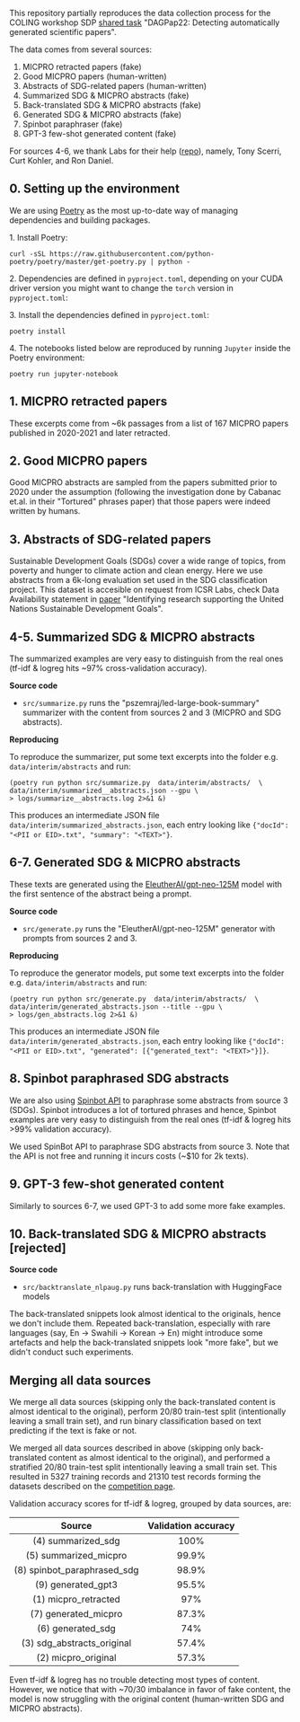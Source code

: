 This repository partially reproduces the data collection process for the COLING workshop SDP [shared task](https://sdproc.org/2022/sharedtasks.html) "DAGPap22: Detecting automatically generated scientific papers".

The data comes from several sources:

1. MICPRO retracted papers (fake)
2. Good MICPRO papers (human-written)
3. Abstracts of SDG-related papers (human-written)
4. Summarized SDG & MICPRO abstracts (fake)
5. Back-translated SDG & MICPRO abstracts (fake)
6. Generated SDG & MICPRO abstracts (fake)
7. Spinbot paraphraser (fake)
8. GPT-3 few-shot generated content (fake)

For sources 4-6, we thank Labs for their help ([repo](https://github.com/elsevier-centraltechnology/labs-fake-paper/)), namely, Tony Scerri, Curt Kohler, and Ron Daniel.

## 0. Setting up the environment

We are using [Poetry](https://python-poetry.org/docs/basic-usage/) as the most up-to-date way of managing dependencies and building packages.

1\. Install Poetry:

```
curl -sSL https://raw.githubusercontent.com/python-poetry/poetry/master/get-poetry.py | python -
```

2\. Dependencies are defined in `pyproject.toml`, depending on your CUDA driver version you might want to change the `torch` version in `pyproject.toml`:

3\. Install the dependencies defined in `pyproject.toml`:

```
poetry install
```

4\. The notebooks listed below are reproduced by running `Jupyter` inside the Poetry environment:

```
poetry run jupyter-notebook
```

## 1. MICPRO retracted papers

These excerpts come from ~6k passages from a list of 167 MICPRO papers published in 2020-2021 and later retracted.



## 2. Good MICPRO papers

Good MICPRO abstracts are sampled from the papers submitted prior to 2020 under the assumption (following the investigation done by Cabanac et.al. in their "Tortured" phrases paper) that those papers were indeed written by humans.


## 3. Abstracts of SDG-related papers

Sustainable Development Goals (SDGs) cover a wide range of topics, from poverty and hunger to climate action and clean energy. Here we use abstracts from a 6k-long evaluation set used in the SDG classification project. This dataset is accesible on request from ICSR Labs, check Data Availability statement in [paper](https://arxiv.org/abs/2209.07285) "Identifying research supporting the United Nations Sustainable Development Goals".


## 4-5. Summarized SDG & MICPRO abstracts


The summarized examples are very easy to distinguish from the real ones (tf-idf & logreg hits ~97% cross-validation accuracy).


**Source code**

- `src/summarize.py` runs the "pszemraj/led-large-book-summary" summarizer with the content from sources 2 and 3 (MICPRO and SDG abstracts).

**Reproducing**

To reproduce the summarizer, put some text excerpts into the folder e.g. `data/interim/abstracts` and run:

```
(poetry run python src/summarize.py  data/interim/abstracts/  \
data/interim/summarized__abstracts.json --gpu \
> logs/summarize__abstracts.log 2>&1 &)
```
This produces an intermediate JSON file `data/interim/summarized_abstracts.json`, each entry looking like `{"docId": "<PII or EID>.txt", "summary": "<TEXT>"}`.



## 6-7. Generated SDG & MICPRO abstracts

These texts are generated using the [EleutherAI/gpt-neo-125M](https://huggingface.co/EleutherAI/gpt-neo-125M) model with the first sentence of the abstract being a prompt.

**Source code**

- `src/generate.py` runs the "EleutherAI/gpt-neo-125M" generator with prompts from sources 2 and 3. 

**Reproducing**


To reproduce the generator models, put some text excerpts into the folder e.g. `data/interim/abstracts` and run:

```
(poetry run python src/generate.py  data/interim/abstracts/  \
data/interim/generated_abstracts.json --title --gpu \
> logs/gen_abstracts.log 2>&1 &)
```
This produces an intermediate JSON file `data/interim/generated_abstracts.json`, each entry looking like `{"docId": "<PII or EID>.txt", "generated": [{"generated_text": "<TEXT>"}]}`.


## 8. Spinbot paraphrased SDG abstracts

We are also using [Spinbot API](https://spinbot.com/) to paraphrase some abstracts from source 3 (SDGs). Spinbot introduces a lot of tortured phrases and hence, Spinbot examples are very easy to distinguish from the real ones (tf-idf & logreg hits >99% validation accuracy).

We used SpinBot API to paraphrase SDG abstracts from source 3. Note that the API is not free and running it incurs costs (~$10 for 2k texts).

## 9. GPT-3 few-shot generated content

Similarly to sources 6-7, we used GPT-3 to add some more fake examples. 

## 10. Back-translated SDG & MICPRO abstracts [rejected]

**Source code**

 - `src/backtranslate_nlpaug.py` runs back-translation with HuggingFace models

The back-translated snippets look almost identical to the originals, hence we don't include them. Repeated back-translation, especially with rare languages (say, En -> Swahili -> Korean -> En) might introduce some artefacts and help the back-translated snippets look "more fake", but we didn't conduct such experiments.

## Merging all data sources

We merge all data sources (skipping only the back-translated content is almost identical to the original), perform 20/80 train-test split (intentionally leaving a small train set), and run binary classification based on text predicting if the text is fake or not.

We merged all data sources described in above (skipping only back-translated content as almost identical to the original), and performed a stratified 20/80 train-test split intentionally leaving a small train set. This resulted in 5327 training records and 21310 test records forming the datasets described on the [competition page](https://www.kaggle.com/competitions/detecting-generated-scientific-papers).

Validation accuracy scores for tf-idf & logreg, grouped by data sources, are:

|          **Source**         | **Validation accuracy** |
|:---------------------------:|:-----------------------:|
| (4) summarized_sdg         |          100%           |
| (5) summarized_micpro      |          99.9%          |
| (8) spinbot\_paraphrased\_sdg |	        98.9%          |
| (9) generated_gpt3          |	        95.5%          |
| (1)  micpro_retracted       |          97%          |
| (7) generated_micpro       |          87.3%          |
| (6) generated_sdg          |          74%          |
| (3) sdg\_abstracts\_original|          57.4%          |
| (2)  micpro_original        |          57.3%          |

Even tf-idf & logreg has no trouble detecting most types of content. However, we notice that with ~70/30 imbalance in favor of fake content, the model is now struggling with the original content (human-written SDG and MICPRO abstracts). 
